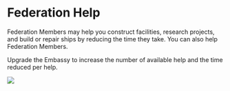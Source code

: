 # Federation Help

 Federation Members may help you construct facilities, research projects, and build or repair ships by reducing the time they take. You can also help Federation Members.

Upgrade the Embassy to increase the number of available help and the time reduced per help.

![](http://astrokings.s3.amazonaws.com/html/img/help/601_001fedhelp.jpg)
